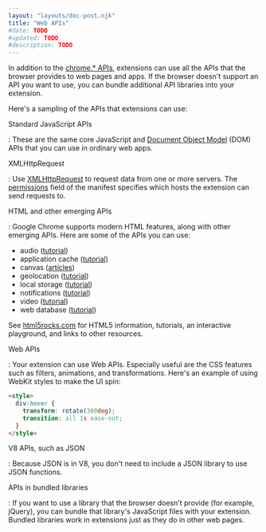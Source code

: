 ```yaml
---
layout: "layouts/doc-post.njk"
title: "Web APIs"
#date: TODO
#updated: TODO
#description: TODO
---
```


In addition to the [chrome.\* APIs][1], extensions can use all the APIs that the browser provides to
web pages and apps. If the browser doesn't support an API you want to use, you can bundle additional
API libraries into your extension.

Here's a sampling of the APIs that extensions can use:

Standard JavaScript APIs

: These are the same core JavaScript and [Document Object Model][2] (DOM) APIs that you can use in
ordinary web apps.

XMLHttpRequest

: Use [XMLHttpRequest][3] to request data from one or more servers. The [permissions][4] field of the
  manifest specifies which hosts the extension can send requests to.

HTML and other emerging APIs

: Google Chrome supports modern HTML features, along with other emerging APIs. Here are some of the
  APIs you can use:

  - audio ([tutorial][5])
  - application cache ([tutorial][6])
  - canvas ([articles][7])
  - geolocation ([tutorial][8])
  - local storage ([tutorial][9])
  - notifications ([tutorial][10])
  - video ([tutorial][11])
  - web database ([tutorial][12])

  See [html5rocks.com][13] for HTML5 information, tutorials, an interactive playground, and links to
  other resources.

Web APIs

: Your extension can use Web APIs. Especially useful are the CSS features such as filters,
  animations, and transformations. Here's an example of using WebKit styles to make the UI spin:

  ```html
  <style>
    div:hover {
      transform: rotate(360deg);
      transition: all 1s ease-out;
    }
  </style>
  ```

V8 APIs, such as JSON

: Because JSON is in V8, you don't need to include a JSON library to use JSON functions.

APIs in bundled libraries

: If you want to use a library that the browser doesn't provide (for example, jQuery), you can bundle
that library's JavaScript files with your extension. Bundled libraries work in extensions just as
they do in other web pages.

[1]: /docs/extensions/reference
[2]: https://developer.mozilla.org/en-US/docs/Web/API
[3]: /docs/extensions/mv2/xhr
[4]: /docs/extensions/mv2/declare_permissions
[5]: http://www.html5rocks.com/tutorials/audio/quick/
[6]: http://www.html5rocks.com/tutorials/appcache/beginner/
[7]: http://www.html5rocks.com/en/tutorials/#canvas
[8]: http://www.html5rocks.com/tutorials/geolocation/trip_meter/
[9]: http://www.html5rocks.com/en/tutorials/offline/storage/
[10]: http://www.html5rocks.com/tutorials/notifications/quick/
[11]: http://www.html5rocks.com/en/tutorials/video/basics/
[12]: http://www.html5rocks.com/tutorials/webdatabase/todo/
[13]: http://www.html5rocks.com
